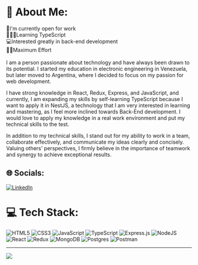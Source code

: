 # 💫 About Me:
🌟I'm currently open for work<br>👨🏻‍💻Learning TypeScript<br>💻Interested greatly in back-end development<br>💪🏻Maximum Effort<br><br>
I am a person passionate about technology and have always been drawn to its potential. I started my education in electronic engineering in Venezuela, but later moved to Argentina, where I decided to focus on my passion for web development.

I have strong knowledge in React, Redux, Express, and JavaScript, and currently, I am expanding my skills by self-learning TypeScript because I want to apply it in NestJS, a technology that I am very interested in learning and mastering, as I feel more inclined towards Back-End development. I would love to apply my knowledge in a real work environment and put my technical skills to the test.

In addition to my technical skills, I stand out for my ability to work in a team, collaborate effectively, and communicate my ideas clearly and concisely. Valuing others' perspectives, I firmly believe in the importance of teamwork and synergy to achieve exceptional results.


## 🌐 Socials:
[![LinkedIn](https://img.shields.io/badge/LinkedIn-%230077B5.svg?logo=linkedin&logoColor=white)](https://linkedin.com/in/cerp279) 

# 💻 Tech Stack:
![HTML5](https://img.shields.io/badge/html5-%23E34F26.svg?style=for-the-badge&logo=html5&logoColor=white) ![CSS3](https://img.shields.io/badge/css3-%231572B6.svg?style=for-the-badge&logo=css3&logoColor=white) ![JavaScript](https://img.shields.io/badge/javascript-%23323330.svg?style=for-the-badge&logo=javascript&logoColor=%23F7DF1E) ![TypeScript](https://img.shields.io/badge/typescript-%23007ACC.svg?style=for-the-badge&logo=typescript&logoColor=white) ![Express.js](https://img.shields.io/badge/express.js-%23404d59.svg?style=for-the-badge&logo=express&logoColor=%2361DAFB) ![NodeJS](https://img.shields.io/badge/node.js-6DA55F?style=for-the-badge&logo=node.js&logoColor=white) ![React](https://img.shields.io/badge/react-%2320232a.svg?style=for-the-badge&logo=react&logoColor=%2361DAFB) ![Redux](https://img.shields.io/badge/redux-%23593d88.svg?style=for-the-badge&logo=redux&logoColor=white) ![MongoDB](https://img.shields.io/badge/MongoDB-%234ea94b.svg?style=for-the-badge&logo=mongodb&logoColor=white) ![Postgres](https://img.shields.io/badge/postgres-%23316192.svg?style=for-the-badge&logo=postgresql&logoColor=white) ![Postman](https://img.shields.io/badge/Postman-FF6C37?style=for-the-badge&logo=postman&logoColor=white)


---
[![](https://visitcount.itsvg.in/api?id=CERP27&icon=2&color=11)](https://visitcount.itsvg.in)

<!-- Proudly created with GPRM ( https://gprm.itsvg.in ) -->
